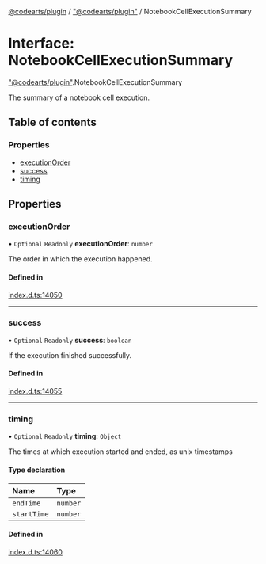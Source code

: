 [@codearts/plugin](../README.md) / ["@codearts/plugin"](../modules/_codearts_plugin_.md) / NotebookCellExecutionSummary

# Interface: NotebookCellExecutionSummary

["@codearts/plugin"](../modules/_codearts_plugin_.md).NotebookCellExecutionSummary

The summary of a notebook cell execution.

## Table of contents

### Properties

- [executionOrder](codearts_plugin_.NotebookCellExecutionSummary.md#executionorder)
- [success](codearts_plugin_.NotebookCellExecutionSummary.md#success)
- [timing](codearts_plugin_.NotebookCellExecutionSummary.md#timing)

## Properties

### executionOrder

• `Optional` `Readonly` **executionOrder**: `number`

The order in which the execution happened.

#### Defined in

[index.d.ts:14050](https://github.com/xyz-fish/cloudide-plugin-api/blob/9927cd6/index.d.ts#L14050)

___

### success

• `Optional` `Readonly` **success**: `boolean`

If the execution finished successfully.

#### Defined in

[index.d.ts:14055](https://github.com/xyz-fish/cloudide-plugin-api/blob/9927cd6/index.d.ts#L14055)

___

### timing

• `Optional` `Readonly` **timing**: `Object`

The times at which execution started and ended, as unix timestamps

#### Type declaration

| Name | Type |
| :------ | :------ |
| `endTime` | `number` |
| `startTime` | `number` |

#### Defined in

[index.d.ts:14060](https://github.com/xyz-fish/cloudide-plugin-api/blob/9927cd6/index.d.ts#L14060)
